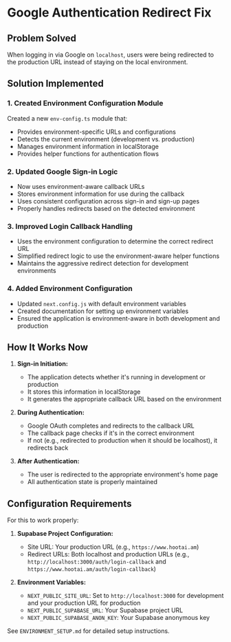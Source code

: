 # Google Authentication Redirect Fix

## Problem Solved
When logging in via Google on `localhost`, users were being redirected to the production URL instead of staying on the local environment.

## Solution Implemented

### 1. Created Environment Configuration Module
Created a new `env-config.ts` module that:
- Provides environment-specific URLs and configurations
- Detects the current environment (development vs. production)
- Manages environment information in localStorage
- Provides helper functions for authentication flows

### 2. Updated Google Sign-in Logic
- Now uses environment-aware callback URLs
- Stores environment information for use during the callback
- Uses consistent configuration across sign-in and sign-up pages
- Properly handles redirects based on the detected environment

### 3. Improved Login Callback Handling
- Uses the environment configuration to determine the correct redirect URL
- Simplified redirect logic to use the environment-aware helper functions
- Maintains the aggressive redirect detection for development environments

### 4. Added Environment Configuration
- Updated `next.config.js` with default environment variables
- Created documentation for setting up environment variables
- Ensured the application is environment-aware in both development and production

## How It Works Now

1. **Sign-in Initiation:**
   - The application detects whether it's running in development or production
   - It stores this information in localStorage
   - It generates the appropriate callback URL based on the environment

2. **During Authentication:**
   - Google OAuth completes and redirects to the callback URL
   - The callback page checks if it's in the correct environment
   - If not (e.g., redirected to production when it should be localhost), it redirects back

3. **After Authentication:**
   - The user is redirected to the appropriate environment's home page
   - All authentication state is properly maintained

## Configuration Requirements

For this to work properly:

1. **Supabase Project Configuration:**
   - Site URL: Your production URL (e.g., `https://www.hootai.am`)
   - Redirect URLs: Both localhost and production URLs (e.g., `http://localhost:3000/auth/login-callback` and `https://www.hootai.am/auth/login-callback`)

2. **Environment Variables:**
   - `NEXT_PUBLIC_SITE_URL`: Set to `http://localhost:3000` for development and your production URL for production
   - `NEXT_PUBLIC_SUPABASE_URL`: Your Supabase project URL
   - `NEXT_PUBLIC_SUPABASE_ANON_KEY`: Your Supabase anonymous key

See `ENVIRONMENT_SETUP.md` for detailed setup instructions. 